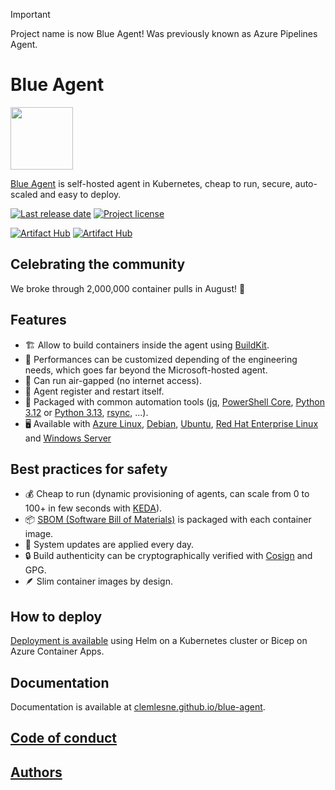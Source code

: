 > [!IMPORTANT]
> Project name is now Blue Agent! Was previously known as Azure Pipelines Agent.

# Blue Agent

<!-- Use absolute path for images in README.md, so that they are displayed on ArtifactHub.io, Lens, OpenLens, etc. -->
<img src="https://raw.githubusercontent.com/clemlesne/blue-agent/main/docs/static/favicon.svg" width="100">

[Blue Agent](https://github.com/clemlesne/blue-agent) is self-hosted agent in Kubernetes, cheap to run, secure, auto-scaled and easy to deploy.

<!-- github.com badges -->

[![Last release date](https://img.shields.io/github/release-date/clemlesne/blue-agent)](https://github.com/clemlesne/blue-agent/releases)
[![Project license](https://img.shields.io/github/license/clemlesne/blue-agent)](https://github.com/clemlesne/blue-agent/blob/main/LICENSE)

<!-- artifacthub.io badges -->

[![Artifact Hub](https://img.shields.io/endpoint?url=https://artifacthub.io/badge/repository/blue-agent)](https://artifacthub.io/packages/search?repo=blue-agent)
[![Artifact Hub](https://img.shields.io/endpoint?url=https://artifacthub.io/badge/repository/blue-agent-container)](https://artifacthub.io/packages/search?repo=blue-agent-container)

## Celebrating the community

We broke through 2,000,000 container pulls in August! 🎉

## Features

- 🏗️ Allow to build containers inside the agent using [BuildKit](https://github.com/moby/buildkit).
- 💪 Performances can be customized depending of the engineering needs, which goes far beyond the Microsoft-hosted agent.
- 📵 Can run air-gapped (no internet access).
- 🔄 Agent register and restart itself.
- 🔧 Packaged with common automation tools ([jq](https://github.com/stedolan/jq), [PowerShell Core](https://github.com/PowerShell/PowerShell), [Python 3.12](https://docs.python.org/3/whatsnew/3.12.html) or [Python 3.13](https://docs.python.org/3/whatsnew/3.13.html), [rsync](https://rsync.samba.org), ...).
- 🖥️ Available with [Azure Linux](https://github.com/microsoft/azurelinux), [Debian](https://debian.org), [Ubuntu](https://ubuntu.com), [Red Hat Enterprise Linux](https://access.redhat.com/products/red-hat-enterprise-linux) and [Windows Server](https://www.microsoft.com/en-us/windows-server)

## Best practices for safety

- 💰 Cheap to run (dynamic provisioning of agents, can scale from 0 to 100+ in few seconds with [KEDA](https://keda.sh)).
- 📦 [SBOM (Software Bill of Materials)](https://en.wikipedia.org/wiki/Software_supply_chain) is packaged with each container image.
- 🔄 System updates are applied every day.
- 🔒 Build authenticity can be cryptographically verified with [Cosign](https://github.com/sigstore/cosign) and GPG.
- 🪶 Slim container images by design.

## How to deploy

[Deployment is available](https://clemlesne.github.io/blue-agent/docs/getting-started) using Helm on a Kubernetes cluster or Bicep on Azure Container Apps.

## Documentation

Documentation is available at [clemlesne.github.io/blue-agent](https://clemlesne.github.io/blue-agent/).

## [Code of conduct](./CODE_OF_CONDUCT.md)

## [Authors](./AUTHORS.md)
